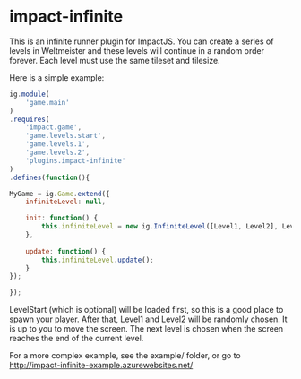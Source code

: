 impact-infinite
===============

This is an infinite runner plugin for ImpactJS.
You can create a series of levels in Weltmeister and these levels will continue in a random order forever.
Each level must use the same tileset and tilesize.

Here is a simple example:

```javascript
ig.module( 
	'game.main' 
)
.requires(
	'impact.game',
	'game.levels.start',
	'game.levels.1',
	'game.levels.2',
	'plugins.impact-infinite'
)
.defines(function(){

MyGame = ig.Game.extend({
	infiniteLevel: null,

	init: function() {
		this.infiniteLevel = new ig.InfiniteLevel([Level1, Level2], LevelStart);
	},
	
	update: function() {
		this.infiniteLevel.update();
	}
});

});
```

LevelStart (which is optional) will be loaded first, so this is a good place to spawn your player.
After that, Level1 and Level2 will be randomly chosen.
It is up to you to move the screen.  The next level is chosen when the screen reaches the end of the current level.

For a more complex example, see the example/ folder, or go to http://impact-infinite-example.azurewebsites.net/
